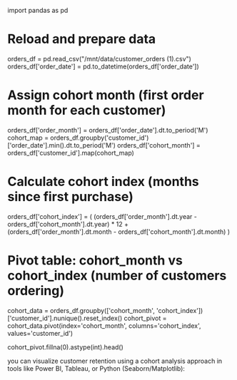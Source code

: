 import pandas as pd

# Reload and prepare data
orders_df = pd.read_csv("/mnt/data/customer_orders (1).csv")
orders_df['order_date'] = pd.to_datetime(orders_df['order_date'])

# Assign cohort month (first order month for each customer)
orders_df['order_month'] = orders_df['order_date'].dt.to_period('M')
cohort_map = orders_df.groupby('customer_id')['order_date'].min().dt.to_period('M')
orders_df['cohort_month'] = orders_df['customer_id'].map(cohort_map)

# Calculate cohort index (months since first purchase)
orders_df['cohort_index'] = (
    (orders_df['order_month'].dt.year - orders_df['cohort_month'].dt.year) * 12 +
    (orders_df['order_month'].dt.month - orders_df['cohort_month'].dt.month)
)

# Pivot table: cohort_month vs cohort_index (number of customers ordering)
cohort_data = orders_df.groupby(['cohort_month', 'cohort_index'])['customer_id'].nunique().reset_index()
cohort_pivot = cohort_data.pivot(index='cohort_month', columns='cohort_index', values='customer_id')

cohort_pivot.fillna(0).astype(int).head()


you can visualize customer retention using a cohort analysis approach in tools like Power BI, Tableau, or Python (Seaborn/Matplotlib):
